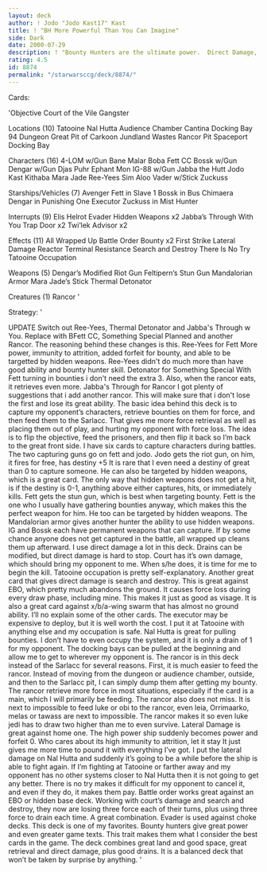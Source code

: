 ```yaml
---
layout: deck
author: ! Jodo "Jodo Kast17" Kast
title: ! "BH More Powerful Than You Can Imagine"
side: Dark
date: 2000-07-29
description: ! "Bounty Hunters are the ultimate power.  Direct Damage, Capture and Feed."
rating: 4.5
id: 8874
permalink: "/starwarsccg/deck/8874/"
---
```

Cards: 

'Objective Court of the Vile Gangster

Locations (10)
Tatooine
Nal Hutta
Audience Chamber
Cantina
Docking Bay 94
Dungeon
Great Pit of Carkoon
Jundland Wastes
Rancor Pit
Spaceport Docking Bay

Characters (16)
4-LOM w/Gun
Bane Malar
Boba Fett CC
Bossk w/Gun
Dengar w/Gun
Djas Puhr
Ephant Mon
IG-88 w/Gun
Jabba the Hutt
Jodo Kast
Kithaba
Mara Jade
Ree-Yees
Sim Aloo
Vader w/Stick
Zuckuss

Starships/Vehicles (7)
Avenger
Fett in Slave 1
Bossk in Bus
Chimaera
Dengar in Punishing One
Executor
Zuckuss in Mist Hunter

Interrupts (9)
Elis Helrot
Evader
Hidden Weapons x2
Jabba’s Through With You
Trap Door x2
Twi’lek Advisor x2

Effects (11)
All Wrapped Up
Battle Order
Bounty x2
First Strike
Lateral Damage
Reactor Terminal
Resistance
Search and Destroy
There Is No Try
Tatooine Occupation

Weapons (5)
Dengar’s Modified Riot Gun
Feltipern’s Stun Gun
Mandalorian Armor
Mara Jade’s Stick
Thermal Detonator

Creatures (1)
Rancor
'

Strategy: '

UPDATE Switch out Ree-Yees, Thermal Detonator and Jabba's Through w You. Replace with BFett CC, Something Special Planned and another Rancor.  The reasoning behind these changes is this.  Ree-Yees for Fett More power, immunity to attrition, added forfeit for bounty, and able to be targetted by hidden weapons.  Ree-Yees didn't do much more than have good ability and bounty hunter skill.  Detonator for Something Special With Fett turning in bounties i don't need the extra 3.  Also, when the rancor eats, it retrieves even more.  Jabba's Through for Rancor  I got plenty of suggestions that i add another rancor.  This will make sure that i don't lose the first and lose its great ability.
	The basic idea behind this deck is to capture my opponent’s characters, retrieve bounties on them for force, and then feed them to the Sarlacc.  That gives me more force retrieval as well as placing them out of play, and hurting my opponent with force loss.  The idea is to flip the objective, feed the prisoners, and then flip it back so I’m back to the great front side.
	I have six cards to capture characters during battles.	The two capturing guns go on fett and jodo.  Jodo gets the riot gun, on him, it fires for free, has destiny +5  It is rare that I even need a destiny of great than 0 to capture someone.  He can also be targeted by hidden weapons, which is a great card.  The only way that hidden weapons does not get a hit, is if the destiny is 0-1, anything above either captures, hits, or immediately kills.  Fett gets the stun gun, which is best when targeting bounty.  Fett is the one who I usually have gathering bounties anyway, which makes this the perfect weapon for him.  He too can be targeted by hidden weapons.	The Mandalorian armor gives another hunter the ability to use hidden weapons.  IG and Bossk each have permanent weapons that can capture.  If by some chance anyone does not get captured in the battle, all wrapped up cleans them up afterward.
	I use direct damage a lot in this deck.  Drains can be modified, but direct damage is hard to stop.  Court has it’s own damage, which should bring my opponent to me.  When s/he does, it is time for me to begin the kill.  Tatooine occupation is pretty self-explanatory.  Another great card that gives direct damage is search and destroy.	This is great against EBO, which pretty much abandons the ground.  It causes force loss during every draw phase, including mine.  This makes it just as good as visage.  It is also a great card against x/b/a-wing swarm that has almost no ground ability.
	I’ll no explain some of the other cards.	The executor may be expensive to deploy, but it is well worth the cost.  I put it at Tatooine with anything else and my occupation is safe.  Nal Hutta is great for pulling bounties.  I don’t have to even occupy the system, and it is only a drain of 1 for my opponent.  The docking bays can be pulled at the beginning and allow me to get to wherever my opponent is.  The rancor is in this deck instead of the Sarlacc for several reasons.  First, it is much easier to feed the rancor.  Instead of moving from the dungeon or audience chamber, outside, and then to the Sarlacc pit, I can simply dump them after getting my bounty.  The rancor retrieve more force in most situations, especially if the card is a main, which I will primarily be feeding.  The rancor also does not miss.  It is next to impossible to feed luke or obi to the rancor, even leia, Orrimaarko, melas or tawass are next to impossible.  The rancor makes it so even luke jedi has to draw two higher than me to even survive.
	Lateral Damage is great against home one.  The high power ship suddenly becomes power and forfeit 0.  Who cares about its high immunity to attrition, let it stay  It just gives me more time to pound it with everything I’ve got.  I put the lateral damage on Nal Hutta and suddenly it’s going to be a while before the ship is able to fight again.  If I’m fighting at Tatooine or farther away and my opponent has no other systems closer to Nal Hutta then it is not going to get any better.  There is no try makes it difficult for my opponent to cancel it, and even if they do, it makes them pay.
	Battle order works great against an EBO or hidden base deck.  Working with court’s damage and search and destroy, they now are losing three force each of their turns, plus using three force to drain each time.  A great combination.
Evader is used against choke decks.
This deck is one of my favorites.  Bounty hunters give great power and even greater game texts.  This trait makes them what I consider the best cards in the game.  The deck combines great land and good space, great retrieval and direct damage, plus good drains.  It is a balanced deck that won’t be taken by surprise by anything.
'
